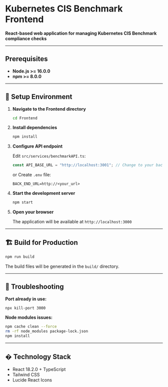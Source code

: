 # Kubernetes CIS Benchmark Frontend

**React-based web application for managing Kubernetes CIS Benchmark compliance checks**

---

## Prerequisites

- **Node.js >= 16.0.0**
- **npm >= 8.0.0**

---

## 🚀 Setup Environment

1. **Navigate to the Frontend directory**

   ```bash
   cd Frontend
   ```

2. **Install dependencies**

   ```bash
   npm install
   ```

3. **Configure API endpoint**

   Edit `src/services/benchmarkAPI.ts`:

   ```typescript
   const API_BASE_URL = "http://localhost:3001"; // Change to your backend URL
   ```

   or
   Create `.env` file:

   ```env
   BACK_END_URL=http://<your_url>

   ```

4. **Start the development server**

   ```bash
   npm start
   ```

5. **Open your browser**

   The application will be available at `http://localhost:3000`

---

## 🏗️ Build for Production

```bash
npm run build
```

The build files will be generated in the `build/` directory.

---

## 🚨 Troubleshooting

**Port already in use:**

```bash
npx kill-port 3000
```

**Node modules issues:**

```bash
npm cache clean --force
rm -rf node_modules package-lock.json
npm install
```

---

## �️ Technology Stack

- React 18.2.0 + TypeScript
- Tailwind CSS
- Lucide React Icons
